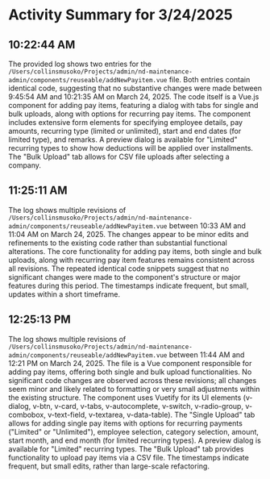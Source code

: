 # Activity Summary for 3/24/2025

## 10:22:44 AM
The provided log shows two entries for the `/Users/collinsmusoko/Projects/admin/nd-maintenance-admin/components/reuseable/addNewPayitem.vue` file.  Both entries contain identical code, suggesting that no substantive changes were made between 9:45:54 AM and 10:21:35 AM on March 24, 2025.  The code itself is a Vue.js component for adding pay items, featuring a dialog with tabs for single and bulk uploads, along with options for recurring pay items.  The component includes extensive form elements for specifying employee details, pay amounts, recurring type (limited or unlimited), start and end dates (for limited type), and remarks.  A preview dialog is available for "Limited" recurring types to show how deductions will be applied over installments.  The "Bulk Upload" tab allows for CSV file uploads after selecting a company.


## 11:25:11 AM
The log shows multiple revisions of `/Users/collinsmusoko/Projects/admin/nd-maintenance-admin/components/reuseable/addNewPayitem.vue` between 10:33 AM and 11:04 AM on March 24, 2025.  The changes appear to be minor edits and refinements to the existing code rather than substantial functional alterations.  The core functionality for adding pay items, both single and bulk uploads, along with recurring pay item features remains consistent across all revisions.  The repeated identical code snippets suggest that no significant changes were made to the component's structure or major features during this period.  The timestamps indicate frequent, but small, updates within a short timeframe.


## 12:25:13 PM
The log shows multiple revisions of `/Users/collinsmusoko/Projects/admin/nd-maintenance-admin/components/reuseable/addNewPayitem.vue` between 11:44 AM and 12:21 PM on March 24, 2025.  The file is a Vue component responsible for adding pay items, offering both single and bulk upload functionalities.  No significant code changes are observed across these revisions; all changes seem minor and likely related to formatting or very small adjustments within the existing structure. The component uses Vuetify for its UI elements (v-dialog, v-btn, v-card, v-tabs, v-autocomplete, v-switch, v-radio-group, v-combobox, v-text-field, v-textarea, v-data-table).  The "Single Upload" tab allows for adding single pay items with options for recurring payments ("Limited" or "Unlimited"), employee selection, category selection, amount, start month, and end month (for limited recurring types).  A preview dialog is available for "Limited" recurring types. The "Bulk Upload" tab provides functionality to upload pay items via a CSV file.  The timestamps indicate frequent, but small edits, rather than large-scale refactoring.
